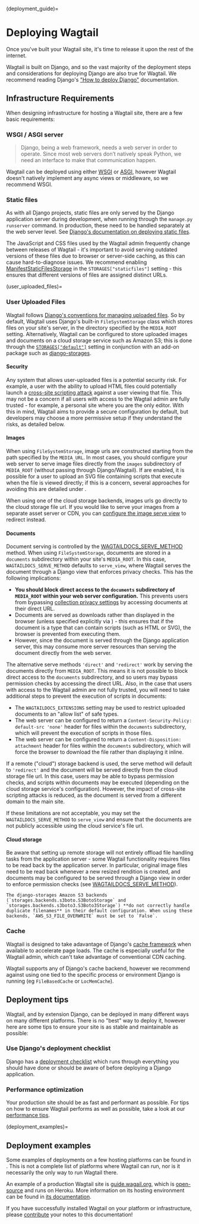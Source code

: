 (deployment_guide)=

# Deploying Wagtail

Once you've built your Wagtail site, it's time to release it upon the rest of the internet.

Wagtail is built on Django, and so the vast majority of the deployment steps and considerations for deploying Django are also true for Wagtail. We recommend reading Django's ["How to deploy Django"](inv:django#howto/deployment/index) documentation.

## Infrastructure Requirements

When designing infrastructure for hosting a Wagtail site, there are a few basic requirements:

### WSGI / ASGI server

> Django, being a web framework, needs a web server in order to operate. Since most web servers don’t natively speak Python, we need an interface to make that communication happen.

Wagtail can be deployed using either [WSGI](inv:django#howto/deployment/wsgi/index) or [ASGI](inv:django#howto/deployment/asgi/index), however Wagtail doesn't natively implement any async views or middleware, so we recommend WSGI.

### Static files

As with all Django projects, static files are only served by the Django application server during development, when running through the `manage.py runserver` command. In production, these need to be handled separately at the web server level.
See [Django's documentation on deploying static files](inv:django#howto/static-files/deployment).

The JavaScript and CSS files used by the Wagtail admin frequently change between releases of Wagtail - it's important to avoid serving outdated versions of these files due to browser or server-side caching, as this can cause hard-to-diagnose issues.
We recommend enabling [ManifestStaticFilesStorage](django.contrib.staticfiles.storage.ManifestStaticFilesStorage) in the `STORAGES["staticfiles"]` setting - this ensures that different versions of files are assigned distinct URLs.

(user_uploaded_files)=

### User Uploaded Files

Wagtail follows [Django's conventions for managing uploaded files](inv:django#topics/files).
So by default, Wagtail uses Django's built-in `FileSystemStorage` class which stores files on your site's server, in the directory specified by the `MEDIA_ROOT` setting.
Alternatively, Wagtail can be configured to store uploaded images and documents on a cloud storage service such as Amazon S3;
this is done through the [`STORAGES["default"]`](https://docs.djangoproject.com/en/stable/ref/settings/#std:setting-STORAGES)
setting in conjunction with an add-on package such as [django-storages](https://django-storages.readthedocs.io/).

#### Security

Any system that allows user-uploaded files is a potential security risk. For example, a user with the ability to upload HTML files could potentially launch a [cross-site scripting attack](https://owasp.org/www-community/attacks/xss/) against a user viewing that file. This may not be a concern if all users with access to the Wagtail admin are fully trusted - for example, a personal site where you are the only editor. With this in mind, Wagtail aims to provide a secure configuration by default, but developers may choose a more permissive setup if they understand the risks, as detailed below.

#### Images

When using `FileSystemStorage`, image urls are constructed starting from the path specified by the `MEDIA_URL`.
In most cases, you should configure your web server to serve image files directly from the `images` subdirectory of `MEDIA_ROOT` (without passing through Django/Wagtail).
If [](svg_images) are enabled, it is possible for a user to upload an SVG file containing scripts that execute when the file is viewed directly; if this is a concern, several approaches for avoiding this are detailed under [](svg_security_considerations).

When using one of the cloud storage backends, images urls go directly to the cloud storage file url.
If you would like to serve your images from a separate asset server or CDN, you can [configure the image serve view](image_serve_view_redirect_action) to redirect instead.

#### Documents

Document serving is controlled by the [WAGTAILDOCS_SERVE_METHOD](wagtaildocs_serve_method) method.
When using `FileSystemStorage`, documents are stored in a `documents` subdirectory within your site's `MEDIA_ROOT`. In this case, `WAGTAILDOCS_SERVE_METHOD` defaults to `serve_view`, where Wagtail serves the document through a Django view that enforces privacy checks. This has the following implications:

-   **You should block direct access to the `documents` subdirectory of `MEDIA_ROOT` within your web server configuration.** This prevents users from bypassing [collection privacy settings](https://guide.wagtail.org/en-latest/how-to-guides/manage-collections/#privacy-settings) by accessing documents at their direct URL.
-   Documents are served as downloads rather than displayed in the browser (unless specified explicitly via [](wagtaildocs_inline_content_types)) - this ensures that if the document is a type that can contain scripts (such as HTML or SVG), the browser is prevented from executing them.
-   However, since the document is served through the Django application server, this may consume more server resources than serving the document directly from the web server.

The alternative serve methods `'direct'` and `'redirect'` work by serving the documents directly from `MEDIA_ROOT`. This means it is not possible to block direct access to the `documents` subdirectory, and so users may bypass permission checks by accessing the direct URL. Also, in the case that users with access to the Wagtail admin are not fully trusted, you will need to take additional steps to prevent the execution of scripts in documents:

-   The `WAGTAILDOCS_EXTENSIONS` setting may be used to restrict uploaded documents to an "allow list" of safe types.
-   The web server can be configured to return a `Content-Security-Policy: default-src 'none'` header for files within the `documents` subdirectory, which will prevent the execution of scripts in those files.
-   The web server can be configured to return a `Content-Disposition: attachment` header for files within the `documents` subdirectory, which will force the browser to download the file rather than displaying it inline.

If a remote ("cloud") storage backend is used, the serve method will default to `'redirect'` and the document will be served directly from the cloud storage file url. In this case, users may be able to bypass permission checks, and scripts within documents may be executed (depending on the cloud storage service's configuration). However, the impact of cross-site scripting attacks is reduced, as the document is served from a different domain to the main site.

If these limitations are not acceptable, you may set the `WAGTAILDOCS_SERVE_METHOD` to `serve_view` and ensure that the documents are not publicly accessible using the cloud service's file url.

#### Cloud storage

Be aware that setting up remote storage will not entirely offload file handling tasks from the application server - some Wagtail functionality requires files to be read back by the application server.
In particular, original image files need to be read back whenever a new resized rendition is created, and documents may be configured to be served through a Django view in order to enforce permission checks (see [WAGTAILDOCS_SERVE_METHOD](wagtaildocs_serve_method)).

```{note}
The django-storages Amazon S3 backends (`storages.backends.s3boto.S3BotoStorage` and `storages.backends.s3boto3.S3Boto3Storage`) **do not correctly handle duplicate filenames** in their default configuration. When using these backends, `AWS_S3_FILE_OVERWRITE` must be set to `False`.
```

### Cache

Wagtail is designed to take adavantage of Django's [cache framework](inv:django#topics/cache) when available to accelerate page loads. The cache is especially useful for the Wagtail admin, which can't take advantage of conventional CDN caching.

Wagtail supports any of Django's cache backend, however we recommend against using one tied to the specific process or environment Django is running (eg `FileBasedCache` or `LocMemCache`).

## Deployment tips

Wagtail, and by extension Django, can be deployed in many different ways on many different platforms. There is no "best" way to deploy it, however here are some tips to ensure your site is as stable and maintainable as possible:

### Use Django's deployment checklist

Django has a [deployment checklist](inv:django#howto/deployment/checklist) which runs through everything you should have done or should be aware of before deploying a Django application.

### Performance optimization

Your production site should be as fast and performant as possible. For tips on how to ensure Wagtail performs as well as possible, take a look at our [performance tips](performance_overview).

(deployment_examples)=

## Deployment examples

Some examples of deployments on a few hosting platforms can be found in [](./third_party_tutorials). This is not a complete list of platforms where Wagtail can run, nor is it necessarily the only way to run Wagtail there.

An example of a production Wagtail site is [guide.wagail.org](https://guide.wagtail.org/), which is [open-source](https://github.com/wagtail/guide) and runs on Heroku. More information on its hosting environment can be found in [its documentation](https://github.com/wagtail/guide/blob/main/docs/hosting-environment.md).

If you have successfully installed Wagtail on your platform or infrastructure, please [contribute](../contributing/index) your notes to this documentation!

